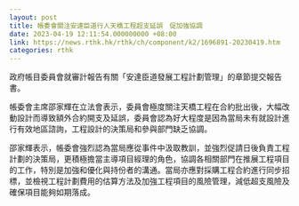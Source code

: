 ```yaml
---
layout: post
title: 帳委會關注安達臣道行人天橋工程超支延誤　促加強協調
date: 2023-04-19 12:11:54.000000000 +08:00
link: https://news.rthk.hk/rthk/ch/component/k2/1696891-20230419.htm
categories: rthk
---
```


政府帳目委員會就審計報告有關「安達臣道發展工程計劃管理」的章節提交報告書。

帳委會主席邵家輝在立法會表示，委員會極度關注天橋工程在合約批出後，大幅改動設計而導致額外合約開支及延誤，委員會認為好大程度是因為當局未有就設計進行有效地區諮詢，工程設計的決策局和參與部門缺乏協調。

邵家輝表示，帳委會強烈認為當局應從事件中汲取教訓，並強烈促請日後負責工程計劃的決策局，更積極擔當主導項目經理的角色，協調各相關部門在推展工程項目的工作，特別是加強和優化與持份者的溝通。當局亦應對採購工程合約進行同步招標，並檢視工程計劃費用的估算方法及加強工程項目的風險管理，減低超支風險及確保項目能夠如期落成。
